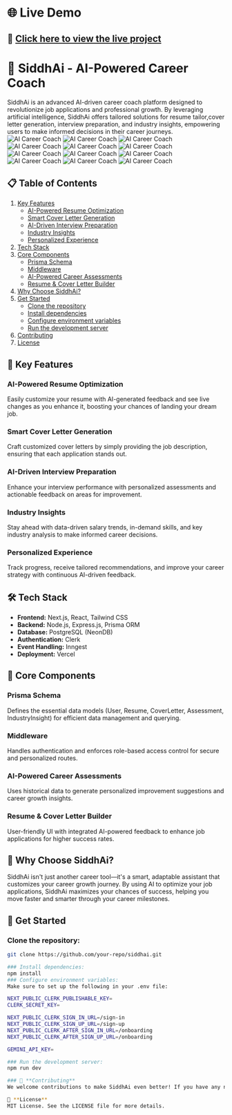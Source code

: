 # 🌐 **Live Demo**  
## 🔗 [Click here to view the live project](https://siddhai-riyahablanis-projects.vercel.app/)

# 🚀 **SiddhAi - AI-Powered Career Coach**

SiddhAi is an advanced AI-driven career coach platform designed to revolutionize job applications and professional growth. By leveraging artificial intelligence, SiddhAi offers tailored solutions for resume tailor,cover letter generation, interview preparation, and industry insights, empowering users to make informed decisions in their career journeys.
![AI Career Coach](https://github.com/RiyaHablani/SiddhAi/blob/169bcdee7ebdd0a37a3ef6914ac5d6d9bf42d3f6/image1.png)
![AI Career Coach](https://github.com/RiyaHablani/SiddhAi/blob/0388eddd6698989bfbf15bceee7fd3f7c5aa08ca/image2.png) 
![AI Career Coach](https://github.com/RiyaHablani/SiddhAi/blob/0388eddd6698989bfbf15bceee7fd3f7c5aa08ca/image3.png) 
![AI Career Coach](https://github.com/RiyaHablani/SiddhAi/blob/0388eddd6698989bfbf15bceee7fd3f7c5aa08ca/image4.png) 
![AI Career Coach](https://github.com/RiyaHablani/SiddhAi/blob/169bcdee7ebdd0a37a3ef6914ac5d6d9bf42d3f6/image5.png)
![AI Career Coach](https://github.com/RiyaHablani/SiddhAi/blob/169bcdee7ebdd0a37a3ef6914ac5d6d9bf42d3f6/image6.png)
![AI Career Coach](https://github.com/RiyaHablani/SiddhAi/blob/169bcdee7ebdd0a37a3ef6914ac5d6d9bf42d3f6/image7.png)
![AI Career Coach](https://github.com/RiyaHablani/SiddhAi/blob/169bcdee7ebdd0a37a3ef6914ac5d6d9bf42d3f6/image8.png)
![AI Career Coach](https://github.com/RiyaHablani/SiddhAi/blob/169bcdee7ebdd0a37a3ef6914ac5d6d9bf42d3f6/image9.png)
![AI Career Coach](https://github.com/RiyaHablani/SiddhAi/blob/169bcdee7ebdd0a37a3ef6914ac5d6d9bf42d3f6/image10.png)
![AI Career Coach](https://github.com/RiyaHablani/SiddhAi/blob/169bcdee7ebdd0a37a3ef6914ac5d6d9bf42d3f6/image11.png)
![AI Career Coach](https://github.com/RiyaHablani/SiddhAi/blob/169bcdee7ebdd0a37a3ef6914ac5d6d9bf42d3f6/image12.png)

## 📋 **Table of Contents**

1. [Key Features](#key-features)
   - [AI-Powered Resume Optimization](#ai-powered-resume-optimization)
   - [Smart Cover Letter Generation](#smart-cover-letter-generation)
   - [AI-Driven Interview Preparation](#ai-driven-interview-preparation)
   - [Industry Insights](#industry-insights)
   - [Personalized Experience](#personalized-experience)
2. [Tech Stack](#tech-stack)
3. [Core Components](#core-components)
   - [Prisma Schema](#prisma-schema)
   - [Middleware](#middleware)
   - [AI-Powered Career Assessments](#ai-powered-career-assessments)
   - [Resume & Cover Letter Builder](#resume--cover-letter-builder)
4. [Why Choose SiddhAi?](#why-choose-siddhai)
5. [Get Started](#get-started)
   - [Clone the repository](#clone-the-repository)
   - [Install dependencies](#install-dependencies)
   - [Configure environment variables](#configure-environment-variables)
   - [Run the development server](#run-the-development-server)
6. [Contributing](#contributing)
7. [License](#license)

## 🚀 **Key Features**

### AI-Powered Resume Optimization
Easily customize your resume with AI-generated feedback and see live changes as you enhance it, boosting your chances of landing your dream job.

### Smart Cover Letter Generation
Craft customized cover letters by simply providing the job description, ensuring that each application stands out.

### AI-Driven Interview Preparation
Enhance your interview performance with personalized assessments and actionable feedback on areas for improvement.

### Industry Insights
Stay ahead with data-driven salary trends, in-demand skills, and key industry analysis to make informed career decisions.

### Personalized Experience
Track progress, receive tailored recommendations, and improve your career strategy with continuous AI-driven feedback.

## 🛠️ **Tech Stack**

- **Frontend:** Next.js, React, Tailwind CSS
- **Backend:** Node.js, Express.js, Prisma ORM
- **Database:** PostgreSQL (NeonDB)
- **Authentication:** Clerk
- **Event Handling:** Inngest
- **Deployment:** Vercel

## 📌 **Core Components**

### Prisma Schema
Defines the essential data models (User, Resume, CoverLetter, Assessment, IndustryInsight) for efficient data management and querying.

### Middleware
Handles authentication and enforces role-based access control for secure and personalized routes.

### AI-Powered Career Assessments
Uses historical data to generate personalized improvement suggestions and career growth insights.

### Resume & Cover Letter Builder
User-friendly UI with integrated AI-powered feedback to enhance job applications for higher success rates.

## 📢 **Why Choose SiddhAi?**

SiddhAi isn't just another career tool—it's a smart, adaptable assistant that customizes your career growth journey. By using AI to optimize your job applications, SiddhAi maximizes your chances of success, helping you move faster and smarter through your career milestones.

## 🚀 **Get Started**

### Clone the repository:
```bash
git clone https://github.com/your-repo/siddhai.git

### Install dependencies:
npm install
### Configure environment variables:
Make sure to set up the following in your .env file:

NEXT_PUBLIC_CLERK_PUBLISHABLE_KEY=
CLERK_SECRET_KEY=

NEXT_PUBLIC_CLERK_SIGN_IN_URL=/sign-in
NEXT_PUBLIC_CLERK_SIGN_UP_URL=/sign-up
NEXT_PUBLIC_CLERK_AFTER_SIGN_IN_URL=/onboarding
NEXT_PUBLIC_CLERK_AFTER_SIGN_UP_URL=/onboarding

GEMINI_API_KEY=

### Run the development server:
npm run dev

### 🤝 **Contributing**
We welcome contributions to make SiddhAi even better! If you have any new feature suggestions, or improvements, feel free to submit a PR.

📜 **License**
MIT License. See the LICENSE file for more details.
